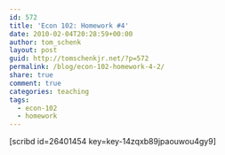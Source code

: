 ```yaml
---
id: 572
title: 'Econ 102: Homework #4'
date: 2010-02-04T20:28:59+00:00
author: tom_schenk
layout: post
guid: http://tomschenkjr.net/?p=572
permalink: /blog/econ-102-homework-4-2/
share: true
comment: true
categories: teaching 
tags:
  - econ-102
  - homework
---
```

[scribd id=26401454 key=key-14zqxb89jpaouwou4gy9]